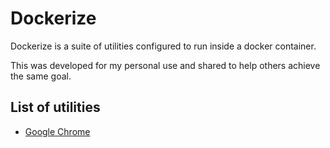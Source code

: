# Dockerize

Dockerize is a suite of utilities configured to run inside a docker container.

This was developed for my personal use and shared to help others achieve the same goal.

## List of utilities

* [Google Chrome]( docker/google-chrome-docker/README.md)
